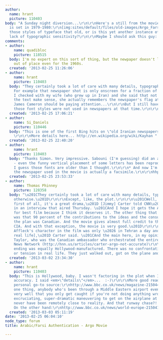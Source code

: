 ```yaml
---
author:
  name: hrant
  picture: 110403
body: "A Sunday night diversion...\r\n\r\nHere's a still from the movie Argo, which
  is set in 1979-1980:\r\n[img:sites/default/files/old-images/Argo_Farsi_still_3845.jpg]\r\n\r\nAre
  those styles of typeface that old, or is this yet another instance of Hollywood's
  lack of typographic sensitivity?\r\n\r\nMaybe I should ask this guy: http://www.imdb.com/name/nm5209647/\r\n\r\nhhp\r\n"
comments:
- author:
    name: quadibloc
    picture: 118515
  body: I'm no expert on this sort of thing, but the newpaper doesn't look strikingly
    out of place even for the 1960s.
  created: '2013-02-25 11:26:06'
- author:
    name: hrant
    picture: 110403
  body: "They certainly took a lot of care with many details, typographic and otherwise.
    For example that newspaper shot is only onscreen for a fraction of a second, but
    I checked with my wife (who grew up in Iran) and she said that not only does all
    the text make sense, she actually remembers the newspaper's flag at the top-right!
    James Cameron should be paying attention...\r\n\r\nBut I still have a feeling
    those font styles were not used in newspapers at that time.\r\n\r\nhhp\r\n"
  created: '2013-02-25 17:06:21'
- author:
    name: Si_Daniels
    picture: 110446
  body: "This is one of the first Bing hits on \"old Iranian newspapers\" -  http://www.anvari.org/iran/Pictures_of_Iran/Newspaper_Headlines_Before_the_Revolution/
    \r\n\r\nMore details here... http://en.wikipedia.org/wiki/Kayhan "
  created: '2013-02-25 22:40:20'
- author:
    name: hrant
    picture: 110403
  body: "Thanks Simon. Very impressive. Sabouni (I'm guessing) did an amazing job
    - even the funny vertical placement of some letters has been reproduced.* And
    I guess those fonts are older than I thought.\r\n\r\n* And now I'm wondering whether
    the newspaper used in the movie is actually a facsimile.\r\n\r\nhhp\r\n"
  created: '2013-02-25 23:53:33'
- author:
    name: Thomas Phinney
    picture: 128358
  body: "\u201CThey certainly took a lot of care with many details, typographic and
    otherwise.\u201D\r\n\r\nExcept, like, the plot.\r\n\r\n\u201CWell, let me say
    first of all, it's a great drama,\u201D [Jimmy] Carter told CNN\u2019s Piers Morgan
    in an interview that aired Thursday. \u201CAnd I hope it gets the Academy Award
    for best film because I think it deserves it. The other thing that I would say
    was that 90 percent of the contributions to the ideas and the consummation of
    the plan was Canadian. And the movie gives almost full credit to the American
    CIA. And with that exception, the movie is very good.\u201D\r\n\r\n\u201CBut Ben
    Affleck's character in the film was only \u2026 in Tehran a day and a half [in
    real life],\u201D Carter said. \u201CAnd the main hero, in my opinion, was Ken
    Taylor, who was the Canadian ambassador who orchestrated the entire process.\u201D\r\n\r\n\u2014History
    News Network (http://hnn.us/articles/carter-argo-not-accurate)\r\n\r\nThe movie
    ending was equally Hollywood-manufactured. There was no confrontation, suspicion
    or tension in real life. They just walked out, got on the plane and left."
  created: '2013-03-02 23:34:30'
- author:
    name: hrant
    picture: 110403
  body: "This is Hollywood, baby. I wasn't factoring in the plot when I mentioned
    accuracy. I said <em>\"details\"</em>...  :-)\r\n\r\nMore good reads, from my
    personal go-to source:\r\nhttp://www.bbc.co.uk/news/magazine-21504409\r\nhttp://www.bbc.co.uk/news/entertainment-arts-21003432\r\n\r\nFor
    one thing, anybody who's been through a Middle Eastern airport even once knows
    very well that you only get caught if you're not doing anything wrong... So that
    excruciating, super-dramatic maneuvering to get on the airplane at the end could
    never have been remotely close to reality. And that runway chase?! Gimme a break.
    On the other hand:\r\nhttp://www.bbc.co.uk/news/world-europe-21504112\r\n\r\nhhp\r\n"
  created: '2013-03-03 05:11:19'
date: '2013-02-25 06:04:10'
node_type: forum
title: Arabic/Farsi Authentication - Argo Movie

---
```

